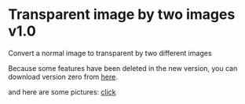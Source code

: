 # Transparent image by two images v1.0
Convert a normal image to transparent by two different images

Because some features have been deleted in the new version, you can download version zero from [here](http://www.mediafire.com/file/zy4teu5v14uf7ls). 

and here are some pictures: [click](https://facebook.com/FamilyKingsandQueensofcomputer371/posts/pfbid034AJYszDYamLVupw3Mem5K9FYkPD3nbiAMLEdaiZygWwkB8RhN2qc7V3AAX2bU5e4l)

